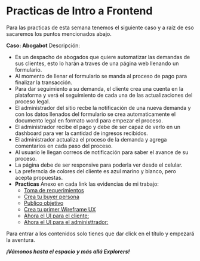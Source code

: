# Practicas de Intro a Frontend

Para las practicas de esta semana tenemos el siguiente caso y a raíz de eso sacaremos los puntos mencionados abajo.

**Caso: Abogabot** Descripción:

- Es un despacho de abogados que quiere automatizar las demandas de sus clientes, esto lo harán a traves de una página web llenando un formulario.
- Al momento de llenar el formulario se manda al proceso de pago para finalizar la transacción.
- Para dar seguimiento a su demanda, el cliente crea una cuenta en la plataforma y verá el seguimiento de cada una de las actualizaciones del proceso legal.
- El administrador del sitio recbe la notificación de una nueva demanda y con los datos llenados del formulario se crea automaticamente el documento legal en formato word para empezar el proceso.
- El administrador recibe el pago y debe de ser capaz de verlo en un dashboard para ver la cantidad de ingresos recibidos.
- El administrador actualiza el proceso de la demanda y agrega comentarios en cada paso del proceso.
- Al usuario le llegan correos de notificación para saber el avance de su proceso.
- La página debe de ser responsive para poderla ver desde el celular.
- La preferncia de colores del cliente es azul marino y blanco, pero acepta propuestas.
- **Practicas**
  Anexo en cada link las evidencias de mi trabajo:
  - [Toma de requerimientos]()
  - [Crea tu buyer persona](https://miro.com/app/board/uXjVOKijaj8=/?invite_link_id=299657378798)
  - [Publico objetivo](https://miro.com/app/board/uXjVOK7GA0k=/?invite_link_id=935235274225)
  - [Crea tu primer Wireframe UX](https://miro.com/app/board/uXjVOK7aqcA=/?invite_link_id=161933052288)
  - [Ahora el UI para el cliente:](https://www.figma.com/file/qjUZeUgC7iWBkDBCRRwgEI/Abogabot?node-id=0%3A1)
  - [Ahora el UI para el administtrador:](https://www.figma.com/file/IJ8CIbVwOFyNGKlML6W6Bw/Wireframing-in-Figma?node-id=0%3A1)

Para entrar a los contenidos solo tienes que dar click en el título y empezará la aventura.

**_¡Vámonos hasta el espacio y más allá Explorers!_**
